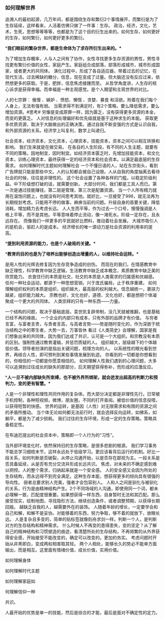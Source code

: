 ###  如何理解世界

追溯人的最初起源，几万年间，都是围绕生存和繁衍2个事情展开，而繁衍是为了生存延续，这样看来，人活着仿佛只做了一件事：生存。 政治，经济，文化，艺术，生死，思想等等等等，也都是为了这个目的衍生出来的。如何生存，如何更好的生存，如何繁衍，如何更好更多的繁衍。 

***我们眼前的繁杂世界，都是生命体为了求存所衍生出来的。\*** 



为了增加生存概率，人与人之间有了协作，女性寻找更多生存资源的男性，男性寻找更有繁衍价值的女性，家庭产生。家庭组合成部落，部落形成城市，城市形成国家，或者更大的共同体。 演化过程中，形成了各自适应器，带着过去的记忆，在现代生活。过去稀缺的糖分，信息，现在变成了过量。但大脑还没有反应过来，依然想更多的获取。于是，肥胖，信息焦虑接踵而至。 从哲学角度讲，人生存的核心诉求是获得幸福。而幸福是一种主观感觉。是个人期望和主观世界的对比。



人的七宗罪：	傲慢	、嫉妒	、愤怒、懒惰	、贪婪、暴食	和淫欲。附着在我们每个人身上，无法有强有弱。 当需求得不到满足时，有2个策略，要么降低需求，要么增加资源。#思考#  穷像是变成原罪一样，因为匮乏，没有获得更多资源的本金，而变的更匮乏。 人对信息的处理偏好和优先级就是基于这种求生的本能。 获取更多优质资源，取决于大脑做出的正确决策。通过自我不断变强的方式是认识自我，和外部资源的关系。经济学上叫复利，数学上叫递归。

 社会资本，经济资本，文化资本，心理资本，技能资本，资本之间可以相互转换和影响。 我们生来就是在做交易。 在各自的人生阶段，有不同的人生主题，就要有不同的策略，因地制宜，因时制宜。如经济资本匮乏时，先增加技能资本，和文化资本，训练心理资本，最终获得一定的经济资本和社会资本。以满足最底层的生存需求。   如何理解时代主题如何理解社会 一个不懂日语的人，站在东京街头，看到广告牌就只能是那些中文。人的认知都会被自己设限。人从自我的角度抽离去看待社会的时候，往往是非理性的。 这个社会设置了各种各样的门槛，以稳定阶级利益。中下阶级想打破的话，就需要创新。 大部分时间，我们都是工具人而已。第一次是通过技能赚钱，第二层是管理，第三次是配置资源。 当一个人所有精力就用在温饱问题上，也就没有时间思考其他。就好比，一旦接受了996，就无法再为长期规划考虑。只能用不停的做事，麻痹当前的问题。升级自身的首要关键，降低消耗，增加精力去考虑长远。 人人生而平等，作为过去一个口号，慢慢强调是人格上平等，而不是其他。平等意味着停止流动，像一滩死水。阶级一定存在，且永远存在。 而像我们一样更多的平民就好比燃料，推动着社会发展。 大城市吸引人的是机会，驱赶人的是成本。 经济增长的唯一源动力是社会资源的利用率的提高。

 ***提到利用资源的能力，也是个人破局的关键。\*** 

***教育的目的也是为了培养出能够创造出增量的人，以维持社会运转。\***

是用人性的光辉去修复因为生存竞争造成的创伤。 而现在的我们，在情感教育中缺乏理性，科学教育中缺乏逻辑，生活教育中缺乏成本概念，素质教育中缺乏美的欣赏能力。 衣食住行的本质是社交，社交的本质是人类需求的归属感和优越感。 任何一种社会运动，都源于一种思想营销，兴于庞氏骗局，止于秩序重建。 如何理解组织权利的本质是组织，组织越大，最高层的权利越大。信念越统一，裹挟力越紧，组织能力越大。 宗教也好，文化也好，道德、文化也好，都是想把个体凝聚成一个更大的共同体。 人类崇拜的只有一种东西——力量。 

一个结构的问题，取决于基础底层。袁世凯复辟帝制，没几天就被推翻，也是基础已经不再的缘故。 一个企业的内部只有成本，只有外部的品牌才有价值。 与穷者言富，与富者言贵，与贵者言高，与高者言势——势是随时变化的，作为深嵌于统治结构之中的寄生者，大势一去，万事皆休 看过《人类简史》会理解，国家是我们想象出来的共同体，因为我们达成了共识，认可是一个大组织。和宗教没有本质的区别。强制性通过教育灌输，并惩罚质疑的人。 组织越大，层级越下的个体越低价值。领导者扮演的是指出关键问题，梳理方向的人。 以系统性的眼光看到世界，再结合人性，即可预判到某些事情发展到轨迹。 你看到的一切都是你想看到的，你相信的一切都是你愿意相信的。 如何理解人性我们遇到的心理问题，大多可以追溯到过往成长的缺失的那部分，后天期望获得弥补，而形成的应激反应。

 ***人一旦不被内部缺失所束缚，也不被外界所绑架，就会迸发出超高的判断力和预判力，变的更有智慧。\*** 



人是一个非理性和理性共同作用的复杂体。而大部分决定都是非理性先行。日常被手机控制，各种短视频，微博，朋友圈，不同的打开查阅。被低价值的信息投喂，以获得短暂的快感。 世界的运转，是基因（人性）对无限需求和有限的资源之间的矛盾所推动。 当个体无论如何都无法前行时，就会选择反向运转，如佛系，如躺平，都是为了减少损耗。 我们过往的生存环境，形成一定的生存策略。策略具备稳定性。

在布迪厄提出的社会资本中，策略即一个人行为的“习性”。

 当外部环境变化时，依然保持旧的生存策略，是很多悲剧的根源。 我们学习事务不能总学习细枝末节，这样永远处于低级学习。更应该看背后运行的机制。好比一段关系，如何判断是否破裂，从停止沟通开始，以是否存在鄙视为主。一段关系是否具备延续，从是否有充分交流并形成长远共识。 焦虑，对未来的不确定感到难以把控。人的整个需求，归纳起来就是一个安全感。 人的安全感又会因为所处的生存结构，而永远得不到完全满足。这种生存本能，想获得更多的倾向具有很强的导向性。 弱者总要求别人完美，强者才会包容别人。 人和人之间是驯化与被驯化的关系，行为是由精神结构产生。2个不同场域的人沟通，即使用同一个词，都未必理解一致，匹配度很重要。如果想获得一样东西，自身暂时无法和其匹配。那么接受现实，绘制地图，寻找隐形方法，继续创造条件，或者调整预期，以获得长期回报。 越缺乏自我的人，越需要外在的装饰。 人随着年龄的增长，一定要学会和自己和解，和解不是妥协。对能够着的东西，努力争取，够不着的就放下，放眼长远。 人是复杂且多变的，简单的贴标签就像刻舟求剑一样。判断一个人，是判断对方的生存结构和精神需求。 什么时候人不再变的患得患失，变的坚定？从了解自己的精神结构和习惯塑造的痕迹，看清楚所处的生存结构，不再频繁的从外界获得安全感，开始接受不能改变的，确定可以改变的。更加的务实。 考虑问题时开始从非黑即白，变成两权相害取其轻。 两个人相处，能够长久的势必不能单方面输出，而是相互。这里面有情绪价值，成长价值，实用价值。 

如何理解身体

如何理解时代主题

如何理解家庭如

何理解信仰一种

共识。

 人最开始的优势是单一的技能，然后是综合的才能，最后是面对不确定性的定力。